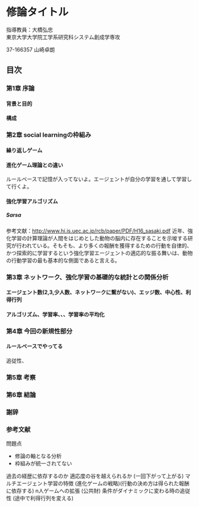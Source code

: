 # 修論タイトル
指導教員：大橋弘忠  
東京大学大学院工学系研究科システム創成学専攻  

37-166357 山崎卓朗

## 目次
### 第1章 序論
#### 背景と目的
#### 構成

### 第2章 social learningの枠組み
#### 繰り返しゲーム
#### 進化ゲーム理論との違い
ルールベースで記憶が入ってないよ。エージェントが自分の学習を通して学習して行くよ。

#### 強化学習アルゴリズム
##### Sarsa
参考文献：http://www.hi.is.uec.ac.jp/rcb/paper/PDF/H16_sasaki.pdf
近年、強化学習の計算理論が人間をはじめとした動物の脳内に存在することを示唆する研究が行われている。そもそも、より多くの報酬を獲得するための行動を自律的、かつ探索的に学習するという強化学習エージェントの適応的な振る舞いは、動物の行動学習の最も基本的な側面であると言える。


### 第3章 ネットワーク、強化学習の基礎的な統計との関係分析
#### エージェント数(2,3,少人数、ネットワークに繋がない)、エッジ数、中心性、利得行列
#### アルゴリズム、学習率、、、学習率の平均化

### 第4章 今回の新規性部分
#### ルールベースでやってる
追従性、

### 第5章 考察

### 第6章 結論

### 謝辞

### 参考文献

問題点

* 修論の軸となる分析
* 枠組みが統一されてない

過去の経歴に依存するのか
適応度の谷を越えられるか (一回下がって上がる)
マルチエージェント学習の特徴 (進化ゲームの戦略)(行動の決め方は得られた報酬に依存する)
n人ゲームへの拡張 (公共財)
条件がダイナミックに変わる時の追従性 (途中で利得行列を変える)

